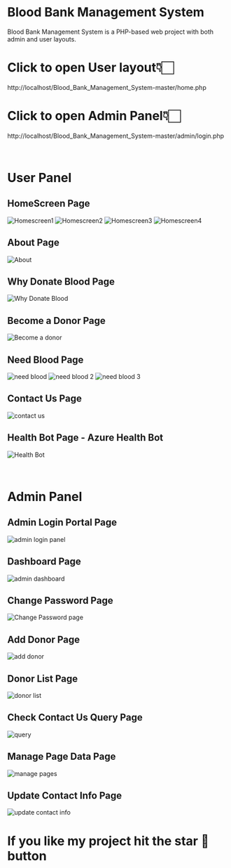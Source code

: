 # Blood Bank Management System

Blood Bank Management System is a PHP-based web project with both admin and user layouts.

# Click to open User layout👇🏻
http://localhost/Blood_Bank_Management_System-master/home.php
     
# Click to open Admin Panel👇🏻
http://localhost/Blood_Bank_Management_System-master/admin/login.php
   
<br>

# User Panel
## HomeScreen Page
![Homescreen1](https://github.com/ImSuryasen/BloodBank_Management_System/assets/100407626/4d83bbf1-366c-4b0c-9b49-c67dd70c2910)
![Homescreen2](https://github.com/ImSuryasen/BloodBank_Management_System/assets/100407626/1c373222-7f77-4257-98fe-c852f47321e8)
![Homescreen3](https://github.com/ImSuryasen/BloodBank_Management_System/assets/100407626/99952699-1706-4c63-a565-e16e96fb3aab)
![Homescreen4](https://github.com/ImSuryasen/BloodBank_Management_System/assets/100407626/320e0b5c-e913-4caa-b642-9d2aa8a30866)

## About Page
   ![About](https://github.com/ImSuryasen/BloodBank_Management_System/assets/100407626/7db205c4-f7e3-45a9-94f9-b4ef80c6bd23)

## Why Donate Blood Page
   ![Why Donate Blood](https://github.com/ImSuryasen/BloodBank_Management_System/assets/100407626/e4f952cf-51e2-4cb6-bc64-3818fe919ad9)

## Become a Donor Page
   ![Become a donor](https://github.com/ImSuryasen/BloodBank_Management_System/assets/100407626/fd850095-d00e-4b12-b58c-3b242084b25d)

## Need Blood Page
   ![need blood](https://github.com/ImSuryasen/BloodBank_Management_System/assets/100407626/6e5beae8-acec-42b1-b40b-20dda5f45809)
   ![need blood 2](https://github.com/ImSuryasen/BloodBank_Management_System/assets/100407626/8b13f39b-722c-4f50-9100-a34a4ebd475c)
   ![need blood 3](https://github.com/ImSuryasen/BloodBank_Management_System/assets/100407626/26478eb2-7a60-4a50-a5ef-04a0a1439c37)

## Contact Us Page
   ![contact us](https://github.com/ImSuryasen/BloodBank_Management_System/assets/100407626/bb3f4b6c-f932-446b-b612-dd59ebd91bf4)

## Health Bot Page - Azure Health Bot
   ![Health Bot](https://github.com/ImSuryasen/BloodBank_Management_System/assets/100407626/1230620d-9764-426f-9304-edb403a05e1e)

   <br>
   
# Admin Panel
## Admin Login Portal Page
   ![admin login panel](https://github.com/ImSuryasen/BloodBank_Management_System/assets/100407626/c750e82c-529a-409d-938a-bea250ab8d43)

## Dashboard Page
![admin dashboard](https://github.com/ImSuryasen/BloodBank_Management_System/assets/100407626/09cc34b4-9658-4342-8043-7058db17c031)

## Change Password Page
   ![Change Password page](https://github.com/ImSuryasen/BloodBank_Management_System/assets/100407626/e85355f6-3a73-46b1-9da9-d174cf24722c)

## Add Donor Page
   ![add donor](https://github.com/ImSuryasen/BloodBank_Management_System/assets/100407626/eb297010-81bc-4585-96d5-824498b2b718)

## Donor List Page
   ![donor list](https://github.com/ImSuryasen/BloodBank_Management_System/assets/100407626/c9b4f53d-dfbf-4652-a034-3bc3bd64d910)

## Check Contact Us Query Page
   ![query](https://github.com/ImSuryasen/BloodBank_Management_System/assets/100407626/27ee0838-7236-4c06-a68c-fa16dd15667d)

## Manage Page Data Page
   ![manage pages](https://github.com/ImSuryasen/BloodBank_Management_System/assets/100407626/5c657733-2db2-409a-b216-468b44581b6a)

## Update Contact Info Page
   ![update contact info](https://github.com/ImSuryasen/BloodBank_Management_System/assets/100407626/b5e50aeb-7c84-4ab1-bc78-576790738f1a)


# If you like my project hit the star 🌟 button
   
   
